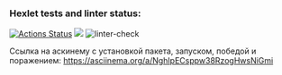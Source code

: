### Hexlet tests and linter status:
[![Actions Status](https://github.com/MONDAYMIND/frontend-project-lvl1/workflows/hexlet-check/badge.svg)](https://github.com/MONDAYMIND/frontend-project-lvl1/actions)
<a href="https://codeclimate.com/github/codeclimate/codeclimate/maintainability"><img src="https://api.codeclimate.com/v1/badges/a99a88d28ad37a79dbf6/maintainability" /></a>
![linter-check](https://github.com/MONDAYMIND/frontend-project-lvl1/actions/workflows/linter-check.yml/badge.svg)

Ссылка на аскинему с установкой пакета, запуском, победой и поражением:
https://asciinema.org/a/NghIpECsppw38RzogHwsNiGmi
